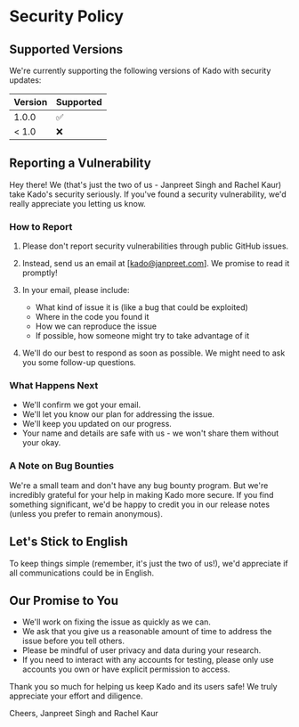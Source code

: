 # Security Policy

## Supported Versions

We're currently supporting the following versions of Kado with security updates:

| Version | Supported          |
| ------- | ------------------ |
| 1.0.0   | :white_check_mark: |
| < 1.0   | :x:                |

## Reporting a Vulnerability

Hey there! We (that's just the two of us - Janpreet Singh and Rachel Kaur) take Kado's security seriously. If you've found a security vulnerability, we'd really appreciate you letting us know.

### How to Report

1. Please don't report security vulnerabilities through public GitHub issues.

2. Instead, send us an email at [kado@janpreet.com]. We promise to read it promptly!

3. In your email, please include:
   - What kind of issue it is (like a bug that could be exploited)
   - Where in the code you found it
   - How we can reproduce the issue
   - If possible, how someone might try to take advantage of it

4. We'll do our best to respond as soon as possible. We might need to ask you some follow-up questions.

### What Happens Next

- We'll confirm we got your email.
- We'll let you know our plan for addressing the issue.
- We'll keep you updated on our progress.
- Your name and details are safe with us - we won't share them without your okay.

### A Note on Bug Bounties

We're a small team and don't have any bug bounty program. But we're incredibly grateful for your help in making Kado more secure. If you find something significant, we'd be happy to credit you in our release notes (unless you prefer to remain anonymous).

## Let's Stick to English

To keep things simple (remember, it's just the two of us!), we'd appreciate if all communications could be in English.

## Our Promise to You

- We'll work on fixing the issue as quickly as we can.
- We ask that you give us a reasonable amount of time to address the issue before you tell others.
- Please be mindful of user privacy and data during your research.
- If you need to interact with any accounts for testing, please only use accounts you own or have explicit permission to access.

Thank you so much for helping us keep Kado and its users safe! We truly appreciate your effort and diligence.

Cheers,
Janpreet Singh and Rachel Kaur